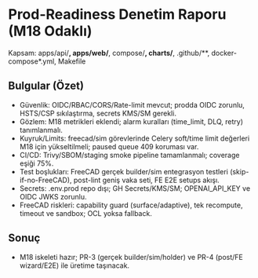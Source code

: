 # Prod-Readiness Denetim Raporu (M18 Odaklı)

Kapsam: apps/api/**, apps/web/**, compose/**, charts/**, .github/**, docker-compose*.yml, Makefile

## Bulgular (Özet)
- Güvenlik: OIDC/RBAC/CORS/Rate-limit mevcut; prodda OIDC zorunlu, HSTS/CSP sıkılaştırma, secrets KMS/SM gerekli.
- Gözlem: M18 metrikleri eklendi; alarm kuralları (time_limit, DLQ, retry) tanımlanmalı.
- Kuyruk/Limits: freecad/sim görevlerinde Celery soft/time limit değerleri M18 için yükseltilmeli; paused queue 409 koruması var.
- CI/CD: Trivy/SBOM/staging smoke pipeline tamamlanmalı; coverage eşiği  75%.
- Test boşlukları: FreeCAD gerçek builder/sim entegrasyon testleri (skip-if-no-FreeCAD), post-lint geniş vaka seti, FE E2E setups akışı.
- Secrets: .env.prod repo dışı; GH Secrets/KMS/SM; OPENAI_API_KEY ve OIDC JWKS zorunlu.
- FreeCAD riskleri: capability guard (surface/adaptive), tek recompute, timeout ve sandbox; OCL yoksa fallback.

## Sonuç
- M18 iskeleti hazır; PR-3 (gerçek builder/sim/holder) ve PR-4 (post/FE wizard/E2E) ile üretime taşınacak.
